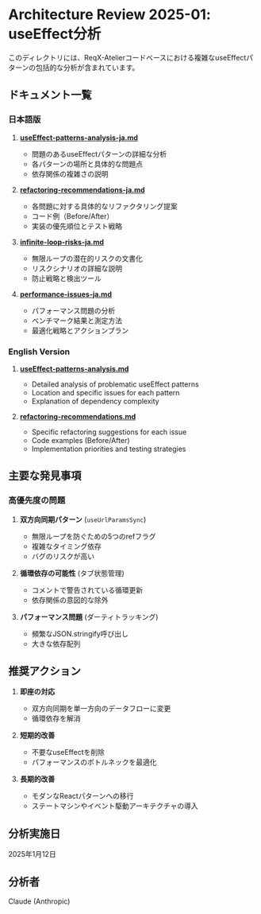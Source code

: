 # Architecture Review 2025-01: useEffect分析

このディレクトリには、ReqX-Atelierコードベースにおける複雑なuseEffectパターンの包括的な分析が含まれています。

## ドキュメント一覧

### 日本語版

1. **[useEffect-patterns-analysis-ja.md](./useEffect-patterns-analysis-ja.md)**

   - 問題のあるuseEffectパターンの詳細な分析
   - 各パターンの場所と具体的な問題点
   - 依存関係の複雑さの説明

2. **[refactoring-recommendations-ja.md](./refactoring-recommendations-ja.md)**

   - 各問題に対する具体的なリファクタリング提案
   - コード例（Before/After）
   - 実装の優先順位とテスト戦略

3. **[infinite-loop-risks-ja.md](./infinite-loop-risks-ja.md)**

   - 無限ループの潜在的リスクの文書化
   - リスクシナリオの詳細な説明
   - 防止戦略と検出ツール

4. **[performance-issues-ja.md](./performance-issues-ja.md)**
   - パフォーマンス問題の分析
   - ベンチマーク結果と測定方法
   - 最適化戦略とアクションプラン

### English Version

1. **[useEffect-patterns-analysis.md](./useEffect-patterns-analysis.md)**

   - Detailed analysis of problematic useEffect patterns
   - Location and specific issues for each pattern
   - Explanation of dependency complexity

2. **[refactoring-recommendations.md](./refactoring-recommendations.md)**
   - Specific refactoring suggestions for each issue
   - Code examples (Before/After)
   - Implementation priorities and testing strategies

## 主要な発見事項

### 高優先度の問題

1. **双方向同期パターン** (`useUrlParamsSync`)

   - 無限ループを防ぐための5つのrefフラグ
   - 複雑なタイミング依存
   - バグのリスクが高い

2. **循環依存の可能性** (タブ状態管理)

   - コメントで警告されている循環更新
   - 依存関係の意図的な除外

3. **パフォーマンス問題** (ダーティトラッキング)
   - 頻繁なJSON.stringify呼び出し
   - 大きな依存配列

## 推奨アクション

1. **即座の対応**

   - 双方向同期を単一方向のデータフローに変更
   - 循環依存を解消

2. **短期的改善**

   - 不要なuseEffectを削除
   - パフォーマンスのボトルネックを最適化

3. **長期的改善**
   - モダンなReactパターンへの移行
   - ステートマシンやイベント駆動アーキテクチャの導入

## 分析実施日

2025年1月12日

## 分析者

Claude (Anthropic)

